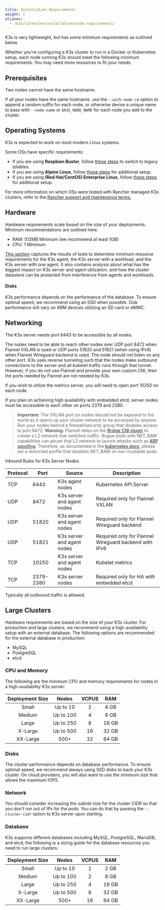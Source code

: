 ```yaml
---
title: Installation Requirements
weight: 1
aliases:
  - /k3s/latest/en/installation/node-requirements/
---
```


K3s is very lightweight, but has some minimum requirements as outlined below.

Whether you're configuring a K3s cluster to run in a Docker or Kubernetes setup, each node running K3s should meet the following minimum requirements. You may need more resources to fit your needs.

## Prerequisites

Two nodes cannot have the same hostname.

If all your nodes have the same hostname, use the `--with-node-id` option to append a random suffix for each node, or otherwise devise a unique name to pass with `--node-name` or `$K3S_NODE_NAME` for each node you add to the cluster.

## Operating Systems

K3s is expected to work on most modern Linux systems.

Some OSs have specific requirements:

- If you are using **Raspbian Buster**, follow [these steps]({{<baseurl>}}/k3s/latest/en/advanced/#enabling-legacy-iptables-on-raspbian-buster) to switch to legacy iptables.
- If you are using **Alpine Linux**, follow [these steps]({{<baseurl>}}/k3s/latest/en/advanced/#additional-preparation-for-alpine-linux-setup) for additional setup.
- If you are using **(Red Hat/CentOS) Enterprise Linux**, follow [these steps]({{<baseurl>}}/k3s/latest/en/advanced/#additional-preparation-for-red-hat-centos-enterprise-linux) for additional setup.

For more information on which OSs were tested with Rancher managed K3s clusters, refer to the [Rancher support and maintenance terms.](https://rancher.com/support-maintenance-terms/)

## Hardware

Hardware requirements scale based on the size of your deployments. Minimum recommendations are outlined here.

*    RAM: 512MB Minimum (we recommend at least 1GB)
*    CPU: 1 Minimum

[This section](./resource-profiling) captures the results of tests to determine minimum resource requirements for the K3s agent, the K3s server with a workload, and the K3s server with one agent. It also contains analysis about what has the biggest impact on K3s server and agent utilization, and how the cluster datastore can be protected from interference from agents and workloads.

#### Disks

K3s performance depends on the performance of the database. To ensure optimal speed, we recommend using an SSD when possible. Disk performance will vary on ARM devices utilizing an SD card or eMMC.

## Networking

The K3s server needs port 6443 to be accessible by all nodes.

The nodes need to be able to reach other nodes over UDP port 8472 when Flannel VXLAN is used or UDP ports 51820 and 51821 (when using IPv6) when Flannel Wireguard backend is used. The node should not listen on any other port. K3s uses reverse tunneling such that the nodes make outbound connections to the server and all kubelet traffic runs through that tunnel. However, if you do not use Flannel and provide your own custom CNI, then the ports needed by Flannel are not needed by K3s.

If you wish to utilize the metrics server, you will need to open port 10250 on each node.

If you plan on achieving high availability with embedded etcd, server nodes must be accessible to each other on ports 2379 and 2380.

> **Important:** The VXLAN port on nodes should not be exposed to the world as it opens up your cluster network to be accessed by anyone. Run your nodes behind a firewall/security group that disables access to port 8472.
> **Warning:** Flannel relies on the [Bridge CNI plugin](https://www.cni.dev/plugins/current/main/bridge/) to create a L2 network that switches traffic. Rogue pods with NET_RAW capabilities can abuse that L2 network to launch attacks such as [ARP spoofing](https://static.sched.com/hosted_files/kccncna19/72/ARP%20DNS%20spoof.pdf). Therefore, as documented in the [kubernetes docs](https://kubernetes.io/docs/concepts/security/pod-security-standards/), please set a restricted profile that disables NET_RAW on non-trustable pods.

<figcaption>Inbound Rules for K3s Server Nodes</figcaption>

| Protocol | Port | Source | Description
|-----|-----|----------------|---|
| TCP | 6443 | K3s agent nodes | Kubernetes API Server
| UDP | 8472 | K3s server and agent nodes | Required only for Flannel VXLAN
| UDP | 51820 | K3s server and agent nodes | Required only for Flannel Wireguard backend
| UDP | 51821 | K3s server and agent nodes | Required only for Flannel Wireguard backend with IPv6
| TCP | 10250 | K3s server and agent nodes | Kubelet metrics
| TCP | 2379-2380 | K3s server nodes | Required only for HA with embedded etcd

Typically all outbound traffic is allowed.

## Large Clusters

Hardware requirements are based on the size of your K3s cluster. For production and large clusters, we recommend using a high-availability setup with an external database. The following options are recommended for the external database in production:

- MySQL
- PostgreSQL
- etcd

### CPU and Memory

The following are the minimum CPU and memory requirements for nodes in a high-availability K3s server:

| Deployment Size |   Nodes   | VCPUS |  RAM  |
|:---------------:|:---------:|:-----:|:-----:|
|      Small      |  Up to 10 |   2   |  4 GB |
|      Medium     | Up to 100 |   4   |  8 GB |
|      Large      | Up to 250 |   8   | 16 GB |
|     X-Large     | Up to 500 |   16  | 32 GB |
|     XX-Large    |   500+    |   32  | 64 GB |

### Disks

The cluster performance depends on database performance. To ensure optimal speed, we recommend always using SSD disks to back your K3s cluster. On cloud providers, you will also want to use the minimum size that allows the maximum IOPS.

### Network

You should consider increasing the subnet size for the cluster CIDR so that you don't run out of IPs for the pods. You can do that by passing the `--cluster-cidr` option to K3s server upon starting.

### Database

K3s supports different databases including MySQL, PostgreSQL, MariaDB, and etcd, the following is a sizing guide for the database resources you need to run large clusters:

| Deployment Size |   Nodes   | VCPUS |  RAM  |
|:---------------:|:---------:|:-----:|:-----:|
|      Small      |  Up to 10 |   1   |  2 GB |
|      Medium     | Up to 100 |   2   |  8 GB |
|      Large      | Up to 250 |   4   | 16 GB |
|     X-Large     | Up to 500 |   8   | 32 GB |
|     XX-Large    |   500+    |   16  | 64 GB |

